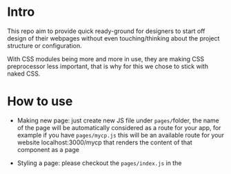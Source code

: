 # Intro
This repo aim to provide quick ready-ground for designers to start off design of their webpages without even touching/thinking about the project structure or configuration.

With CSS modules being more and more in use, they are making CSS preprocessor less important, that is why for this we chose to stick with naked CSS.

# How to use
- Making new page: just create new JS file under `pages/`folder, the name of the page will be automatically considered as a route for your app, for example if you have `pages/mycp.js` this will be an available route for your website localhost:3000/mycp that renders the content of that component as a page

- Styling a page: please checkout the `pages/index.js` in the <style> section there is an example how to use CSS module.
- Making a reusable React Component:  please use the `component/` folder and expose your component from there.
